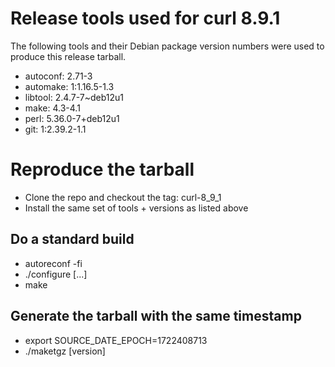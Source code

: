 # Release tools used for curl 8.9.1

The following tools and their Debian package version numbers were used to
produce this release tarball.

- autoconf: 2.71-3
- automake: 1:1.16.5-1.3
- libtool: 2.4.7-7~deb12u1
- make: 4.3-4.1
- perl: 5.36.0-7+deb12u1
- git: 1:2.39.2-1.1

# Reproduce the tarball

- Clone the repo and checkout the tag: curl-8_9_1
- Install the same set of tools + versions as listed above

## Do a standard build

- autoreconf -fi
- ./configure [...]
- make

## Generate the tarball with the same timestamp

- export SOURCE_DATE_EPOCH=1722408713
- ./maketgz [version]

